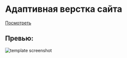 # Адаптивная верстка сайта
[Посмотреть](https://xannotas.github.io/site-template/)

## Превью:
![template screenshot](https://i.ibb.co/rpGHV4h/bankruptcy-min.png)
